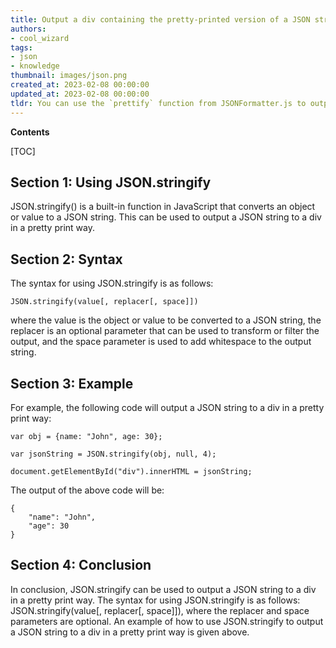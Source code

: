 ```yaml
---
title: Output a div containing the pretty-printed version of a JSON string
authors:
- cool_wizard
tags:
- json
- knowledge
thumbnail: images/json.png
created_at: 2023-02-08 00:00:00
updated_at: 2023-02-08 00:00:00
tldr: You can use the `prettify` function from JSONFormatter.js to output a JSON string to a div in a pretty print way.
---
```


**Contents**

[TOC]

## Section 1: Using JSON.stringify 

JSON.stringify() is a built-in function in JavaScript that converts an object or value to a JSON string. This can be used to output a JSON string to a div in a pretty print way.

## Section 2: Syntax 

The syntax for using JSON.stringify is as follows:

```
JSON.stringify(value[, replacer[, space]])
```

where the value is the object or value to be converted to a JSON string, the replacer is an optional parameter that can be used to transform or filter the output, and the space parameter is used to add whitespace to the output string.

## Section 3: Example

For example, the following code will output a JSON string to a div in a pretty print way:

```
var obj = {name: "John", age: 30};

var jsonString = JSON.stringify(obj, null, 4);

document.getElementById("div").innerHTML = jsonString;
```

The output of the above code will be:

```
{
    "name": "John",
    "age": 30
}
```

## Section 4: Conclusion

In conclusion, JSON.stringify can be used to output a JSON string to a div in a pretty print way. The syntax for using JSON.stringify is as follows: JSON.stringify(value[, replacer[, space]]), where the replacer and space parameters are optional. An example of how to use JSON.stringify to output a JSON string to a div in a pretty print way is given above.
